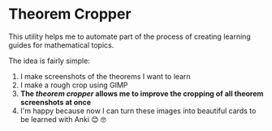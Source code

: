 # Theorem Cropper

This utility helps me to automate part of the process of creating learning guides for mathematical topics.

The idea is fairly simple:
1. I make screenshots of the theorems I want to learn
2. I make a rough crop using GIMP
3. **The *theorem cropper* allows me to improve the cropping of all theorem screenshots at once**
4. I'm happy because now I can turn these images into beautiful cards to be learned with Anki :blush: 🤓